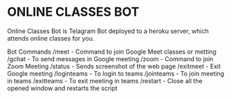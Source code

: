 # ONLINE CLASSES BOT
Online Classes Bot is Telagram Bot deployed to a heroku server, which attends online classes for you.

Bot Commands
/meet - Command to join Google Meet classes or metting
/gchat - To send messages in Google meeting
/zoom - Command to join Zoom Meeting
/status - Sends screenshot of the web page
/exitmeet - Exit Google meeting
/loginteams - To login to teams
/jointeams - To join meeting in teams
/exitteams - To exit meeting in teams
/restart - Close all the opened window and restarts the script
